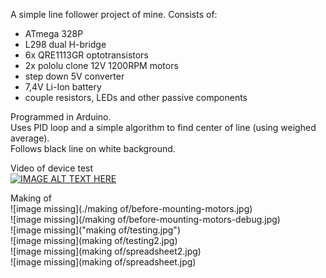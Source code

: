 A simple line follower project of mine.
Consists of:
 * ATmega 328P  
 * L298 dual H-bridge  
 * 6x QRE1113GR optotransistors  
 * 2x pololu clone 12V 1200RPM motors  
 * step down 5V converter  
 * 7,4V Li-Ion battery  
 * couple resistors, LEDs and other passive components  

Programmed in Arduino.  
Uses PID loop and a simple algorithm to find center of line (using weighed average).  
Follows black line on white background.  

Video of device test  
[![IMAGE ALT TEXT HERE](https://img.youtube.com/vi/-RvJ9BSbzys/0.jpg)](https://www.youtube.com/watch?v=-RvJ9BSbzys) 

Making of  
![image missing](./making of/before-mounting-motors.jpg)  
![image missing](/making of/before-mounting-motors-debug.jpg)  
![image missing]("making of/testing.jpg")  
![image missing](making of/testing2.jpg)  
![image missing](making of/spreadsheet2.jpg)  
![image missing](making of/spreadsheet.jpg)  



